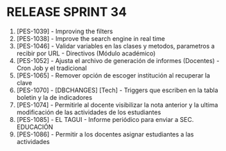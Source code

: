 # RELEASE SPRINT 34
1. [PES-1039] - Improving the filters
2. [PES-1038] - Improve the search engine in real time
3. [PES-1046] - Validar variables en las clases y metodos, parametros a recibir por URL - Directivos (Módulo académico)
4. [PES-1052] - Ajusta el archivo de generación de informes (Docentes) - Cron Job y el tradicional
5. [PES-1065] - Remover opción de escoger institución al recuperar la clave
6. [PES-1070] - [DBCHANGES] [Tech] - Triggers que escriben en la tabla boletin y la de indicadores
7. [PES-1074] - Permitirle al docente visibilizar la nota anterior y la ultima modificación de las actividades de los estudiantes
8. [PES-1085] - EL TAGUI - Informe periódico para enviar a SEC. EDUCACIÓN
9. [PES-1086] - Permitir a los docentes asignar estudiantes a las actividades
